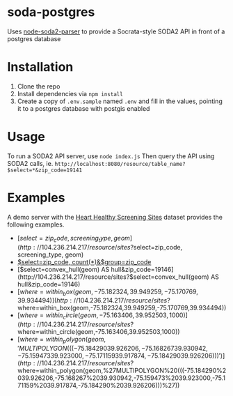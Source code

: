 # soda-postgres
Uses [node-soda2-parser](https://github.com/timwis/node-soda2-parser) to provide a Socrata-style SODA2 API in front of a postgres database

# Installation
1. Clone the repo
2. Install dependencies via `npm install`
3. Create a copy of `.env.sample` named `.env` and fill in the values, pointing it to a postgres database with postgis enabled

# Usage
To run a SODA2 API server, use `node index.js` Then query the API using SODA2 calls, ie. `http://localhost:8080/resource/table_name?$select=*&zip_code=19141`

# Examples
A demo server with the [Heart Healthy Screening Sites](https://www.opendataphilly.org/dataset/heart-healthy-screening-sites/resource/2c0d8231-e6b8-4598-8089-d1bcaf1bdaa6) dataset provides the following examples.
* [$select=zip_code, screening_type, geom](http://104.236.214.217/resource/sites?$select=zip_code, screening_type, geom)
* [$select=zip_code, count(*)&$group=zip_code](http://104.236.214.217/resource/sites?$select=zip_code,count(*)&$group=zip_code)
* [$select=convex_hull(geom) AS hull&zip_code=19146](http://104.236.214.217/resource/sites?$select=convex_hull(geom) AS hull&zip_code=19146)
* [$where=within_box(geom, -75.182324, 39.949259, -75.170769, 39.934494)](http://104.236.214.217/resource/sites?$where=within_box(geom,-75.182324,39.949259,-75.170769,39.934494))
* [$where=within_circle(geom, -75.163406, 39.952503, 1000)](http://104.236.214.217/resource/sites?$where=within_circle(geom,-75.163406,39.952503,1000))
* [$where=within_polygon(geom, 'MULTIPOLYGON (((-75.184290 39.926206,-75.168267 39.930942,-75.159473 39.923000,-75.171159 39.917874,-75.184290 39.926206)))')](http://104.236.214.217/resource/sites?$where=within_polygon(geom,%27MULTIPOLYGON%20(((-75.184290%2039.926206,-75.168267%2039.930942,-75.159473%2039.923000,-75.171159%2039.917874,-75.184290%2039.926206)))%27))
